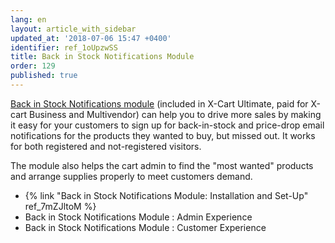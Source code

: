 ```yaml
---
lang: en
layout: article_with_sidebar
updated_at: '2018-07-06 15:47 +0400'
identifier: ref_1oUpzwSS
title: Back in Stock Notifications Module
order: 129
published: true
---
```

[Back in Stock Notifications module](https://market.x-cart.com/addons/back-in-stock-notifications.html#product-details-tab-description "Back in Stock Notifications Module") (included in X-Cart Ultimate, paid for X-cart Business and Multivendor) can help you to drive more sales by making it easy for your customers to sign up for back-in-stock and price-drop email notifications for the products they wanted to buy, but missed out. It works for both registered and not-registered visitors.

The module also helps the cart admin to find the "most wanted" products and arrange supplies properly to meet customers demand. 

*  {% link "Back in Stock Notifications Module: Installation and Set-Up" ref_7mZJltoM %}
*  Back in Stock Notifications Module : Admin Experience
*  Back in Stock Notifications Module : Customer Experience
